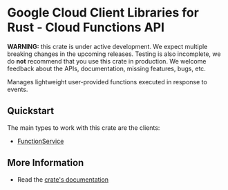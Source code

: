 # Google Cloud Client Libraries for Rust - Cloud Functions API

<!-- Code generated by sidekick. DO NOT EDIT. -->

**WARNING:** this crate is under active development. We expect multiple breaking
changes in the upcoming releases. Testing is also incomplete, we do **not**
recommend that you use this crate in production. We welcome feedback about the
APIs, documentation, missing features, bugs, etc.

Manages lightweight user-provided functions executed in response to events.

## Quickstart

The main types to work with this crate are the clients:

- [FunctionService]

## More Information

- Read the [crate's documentation](https://docs.rs/google-cloud-functions-v2/latest/google-cloud-functions-v2)

[FunctionService]: https://docs.rs/google-cloud-functions-v2/latest/google_cloud_functions_v2/client/struct.FunctionService.html

